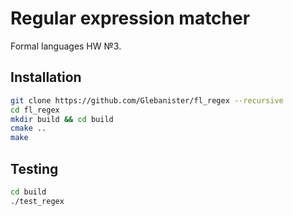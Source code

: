 # Regular expression matcher

Formal languages HW №3.

## Installation

```bash
git clone https://github.com/Glebanister/fl_regex --recursive
cd fl_regex
mkdir build && cd build
cmake ..
make
```

## Testing

```bash
cd build
./test_regex
```
